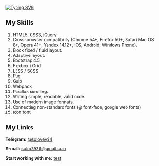 [![Typing SVG](https://readme-typing-svg.herokuapp.com?color=32F76D&width=570&height=30&lines=Hi+%F0%9F%91%8B%2C+I'm+Maksym+and+I'm+a+Front-end+Developer)](https://git.io/typing-svg)
<h2 align="left">My Skills</h5>

1. HTML5, CSS3, jQuery.
2. Cross-browser compatibility (Chrome 54+, Firefox 50+, Safari Mac OS 8+, Opera 41+, Yandex 14.12+, iOS, Android, Windows Phone).
3. Block fixed / fluid layout.
4. Adaptive layout.
5. Bootstrap 4.5
6. Flexbox / Grid
7. LESS / SCSS
8. Pug
9. Gulp
10. Webpack
11. Parallax scrolling.
12. Writing simple, readable, valid code.
13. Use of modern image formats.
14. Connecting non-standard fonts (@ font-face, google web fonts)
15. Icon font

<h2 align="left">My Links</h5>
<p><b>Telegram:</b> <a href="https://t.me/solovey94">@solovey94</a></p>
<p><b>E-mail:</b> <a href="mailto:solm2926@gmail.com">solm2926@gmail.com</a></p>
<p><b>Start working with me:</b> <a href="weblancer.net">test</a></p>
